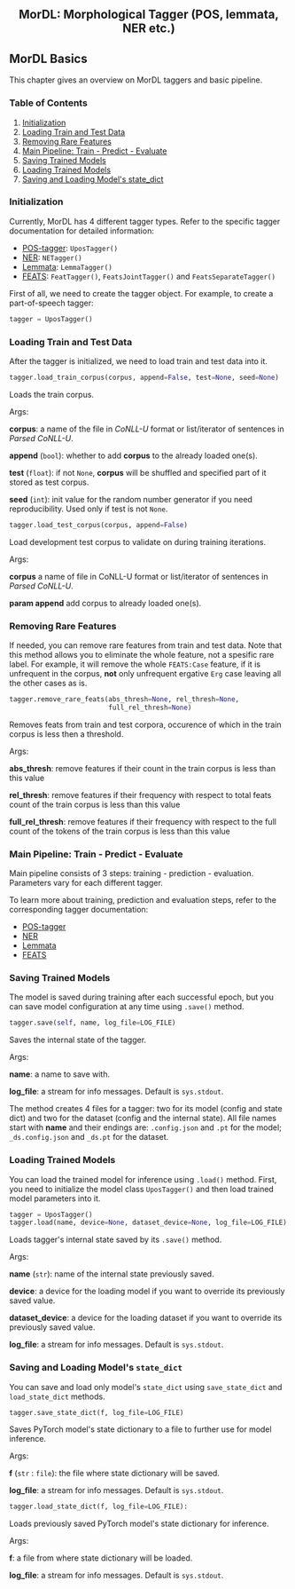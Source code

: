 <h2 align="center">MorDL: Morphological Tagger (POS, lemmata, NER etc.)</h2>

## MorDL Basics

This chapter gives an overview on MorDL taggers and basic pipeline.

### Table of Contents

1. [Initialization](#init)
2. [Loading Train and Test Data](#data)
3. [Removing Rare Features](#rare)
4. [Main Pipeline: Train - Predict - Evaluate](#pipeline)
5. [Saving Trained Models](#save)
7. [Loading Trained Models](#load)
8. [Saving and Loading Model's state_dict](#state)

### Initialization <a name="init"></a>

Currently, MorDL has 4 different tagger types. Refer to the specific tagger
documentation for detailed information:
* [POS-tagger](https://github.com/fostroll/mordl/blob/master/doc/README_POS.md):
`UposTagger()`
* [NER](https://github.com/fostroll/mordl/blob/master/doc/README_NER.md): 
`NETagger()`
* [Lemmata](https://github.com/fostroll/mordl/blob/master/doc/README_LEMMATA.md):
`LemmaTagger()`
* [FEATS](https://github.com/fostroll/mordl/blob/master/doc/README_FEATS.md):
`FeatTagger()`, `FeatsJointTagger()` and `FeatsSeparateTagger()`

First of all, we need to create the tagger object. For example, to create a
part-of-speech tagger:
```python
tagger = UposTagger()
```

### Loading Train and Test Data <a name="data"></a>

After the tagger is initialized, we need to load train and test data into it.

```python
tagger.load_train_corpus(corpus, append=False, test=None, seed=None)
```
Loads the train corpus.

Args:

**corpus**: a name of the file in *CoNLL-U* format or list/iterator of 
sentences in *Parsed CoNLL-U*.

**append** (`bool`): whether to add **corpus** to the already loaded one(s).

**test** (`float`): if not `None`, **corpus** will be shuffled and specified
part of it stored as test corpus.

**seed** (`int`): init value for the random number generator if you need
reproducibility. Used only if test is not `None`.

```python
tagger.load_test_corpus(corpus, append=False)
```
Load development test corpus to validate on during training iterations.

Args:

**corpus** a name of file in CoNLL-U format or list/iterator of sentences in
*Parsed CoNLL-U*.

**param append** add corpus to already loaded one(s).

### Removing Rare Features <a name="rare"></a>

If needed, you can remove rare features from train and test data. Note that
this method allows you to eliminate the whole feature, not a spesific rare
label. For example, it will remove the whole `FEATS:Case` feature, if it is
unfrequent in the corpus, **not** only unfrequent ergative `Erg` case leaving
all the other cases as is.
```python
tagger.remove_rare_feats(abs_thresh=None, rel_thresh=None,
                         full_rel_thresh=None)
```
Removes feats from train and test corpora, occurence of which in the train
corpus is less then a threshold.

Args:

**abs_thresh**: remove features if their count in the train corpus is less
than this value

**rel_thresh**: remove features if their frequency with respect to total feats
count of the train corpus is less than this value

**full_rel_thresh**: remove features if their frequency with respect to the
full count of the tokens of the train corpus is less than this value

### Main Pipeline: Train - Predict - Evaluate <a name="pipeline"></a>

Main pipeline consists of 3 steps: training - prediction - evaluation.
Parameters vary for each different tagger.

To learn more about training, prediction and evaluation steps, refer to the
corresponding tagger documentation:

* [POS-tagger](https://github.com/fostroll/mordl/blob/master/doc/README_POS.md)
* [NER](https://github.com/fostroll/mordl/blob/master/doc/README_NER.md)
* [Lemmata](https://github.com/fostroll/mordl/blob/master/doc/README_LEMMATA.md)
* [FEATS](https://github.com/fostroll/mordl/blob/master/doc/README_FEATS.md)

### Saving Trained Models <a name="save"></a>

The model is saved during training after each successful epoch, but you can
save model configuration at any time using `.save()` method.

```python
tagger.save(self, name, log_file=LOG_FILE)
```
Saves the internal state of the tagger.

Args:

**name**: a name to save with.

**log_file**: a stream for info messages. Default is `sys.stdout`.

The method creates 4 files for a tagger: two for its model (config and state
dict) and two for the dataset (config and the internal state). All file names
start with **name** and their endings are: `.config.json` and `.pt` for the
model; `_ds.config.json` and `_ds.pt` for the dataset.

### Loading Trained Models <a name="load"></a>
     
You can load the trained model for inference using `.load()` method. First,
you need to initialize the model class `UposTagger()` and then load trained
model parameters into it.

```python
tagger = UposTagger()
tagger.load(name, device=None, dataset_device=None, log_file=LOG_FILE)
```
Loads tagger's internal state saved by its `.save()` method.

Args:

**name** (`str`): name of the internal state previously saved.

**device**: a device for the loading model if you want to override its
previously saved value.

**dataset_device**: a device for the loading dataset if you want to override
its previously saved value.

**log_file**: a stream for info messages. Default is `sys.stdout`.

### Saving and Loading Model's `state_dict` <a name="state"></a>

You can save and load only model's `state_dict` using `save_state_dict` and
`load_state_dict` methods.

```python
tagger.save_state_dict(f, log_file=LOG_FILE)
```
Saves PyTorch model's state dictionary to a file to further use for model
inference.

Args:

**f** (`str` : `file`): the file where state dictionary will be saved.

**log_file**: a stream for info messages. Default is `sys.stdout`.

```python
tagger.load_state_dict(f, log_file=LOG_FILE):
```
Loads previously saved PyTorch model's state dictionary for inference.

Args:

**f**: a file from where state dictionary will be loaded.

**log_file**: a stream for info messages. Default is `sys.stdout`.